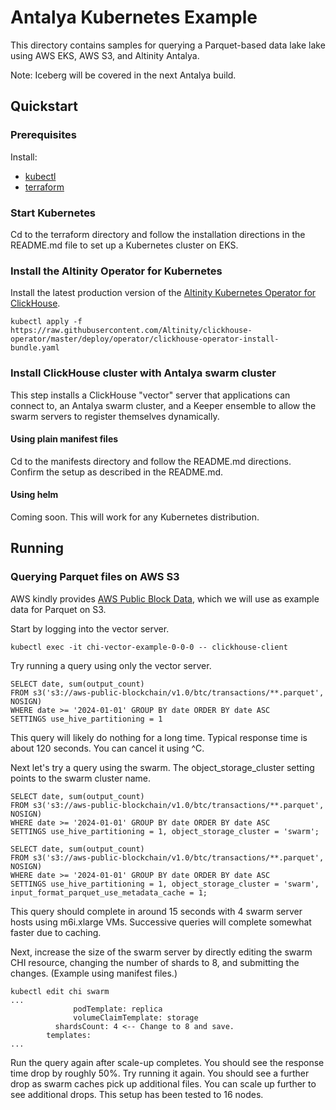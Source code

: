 # Antalya Kubernetes Example

This directory contains samples for querying a Parquet-based data lake
lake using AWS EKS, AWS S3, and Altinity Antalya. 

Note: Iceberg will be covered in the next Antalya build. 

## Quickstart

### Prerequisites

Install: 
* [kubectl](https://kubernetes.io/docs/tasks/tools/#kubectl)
* [terraform](https://developer.hashicorp.com/terraform/tutorials/aws-get-started/install-cli)

### Start Kubernetes

Cd to the terraform directory and follow the installation directions in the 
README.md file to set up a Kubernetes cluster on EKS. 

### Install the Altinity Operator for Kubernetes

Install the latest production version of the [Altinity Kubernetes Operator
for ClickHouse](https://github.com/Altinity/clickhouse-operator). 

```
kubectl apply -f https://raw.githubusercontent.com/Altinity/clickhouse-operator/master/deploy/operator/clickhouse-operator-install-bundle.yaml
```

### Install ClickHouse cluster with Antalya swarm cluster

This step installs a ClickHouse "vector" server that applications can connect 
to, an Antalya swarm cluster, and a Keeper ensemble to allow the swarm servers
to register themselves dynamically. 

#### Using plain manifest files

Cd to the manifests directory and follow the README.md directions. Confirm 
the setup as described in the README.md.

#### Using helm

Coming soon. This will work for any Kubernetes distribution. 

## Running

### Querying Parquet files on AWS S3

AWS kindly provides [AWS Public Block Data](https://registry.opendata.aws/aws-public-blockchain/), 
which we will use as example data for Parquet on S3. 

Start by logging into the vector server. 
```
kubectl exec -it chi-vector-example-0-0-0 -- clickhouse-client
```

Try running a query using only the vector server. 
```
SELECT date, sum(output_count)
FROM s3('s3://aws-public-blockchain/v1.0/btc/transactions/**.parquet', NOSIGN)
WHERE date >= '2024-01-01' GROUP BY date ORDER BY date ASC
SETTINGS use_hive_partitioning = 1
```

This query will likely do nothing for a long time. Typical response time is about 
120 seconds. You can cancel it using ^C.  

Next let's try a query using the swarm. The object_storage_cluster
setting points to the swarm cluster name.
```
SELECT date, sum(output_count)
FROM s3('s3://aws-public-blockchain/v1.0/btc/transactions/**.parquet', NOSIGN)
WHERE date >= '2024-01-01' GROUP BY date ORDER BY date ASC
SETTINGS use_hive_partitioning = 1, object_storage_cluster = 'swarm';

SELECT date, sum(output_count)
FROM s3('s3://aws-public-blockchain/v1.0/btc/transactions/**.parquet', NOSIGN)
WHERE date >= '2024-01-01' GROUP BY date ORDER BY date ASC
SETTINGS use_hive_partitioning = 1, object_storage_cluster = 'swarm',
input_format_parquet_use_metadata_cache = 1;
```

This query should complete in around 15 seconds with 4 swarm server
hosts using m6i.xlarge VMs. Successive queries will complete somewhat
faster due to caching.

Next, increase the size of the swarm server by directly editing the
swarm CHI resource, changing the number of shards to 8, and submitting
the changes. (Example using manifest files.)

```
kubectl edit chi swarm
...
              podTemplate: replica
              volumeClaimTemplate: storage
          shardsCount: 4 <-- Change to 8 and save. 
        templates:
...
```

Run the query again after scale-up completes. You should see the response
time drop by roughly 50%. Try running it again. You should see a further drop 
as swarm caches pick up additional files. You can scale up further to see 
additional drops. This setup has been tested to 16 nodes. 
